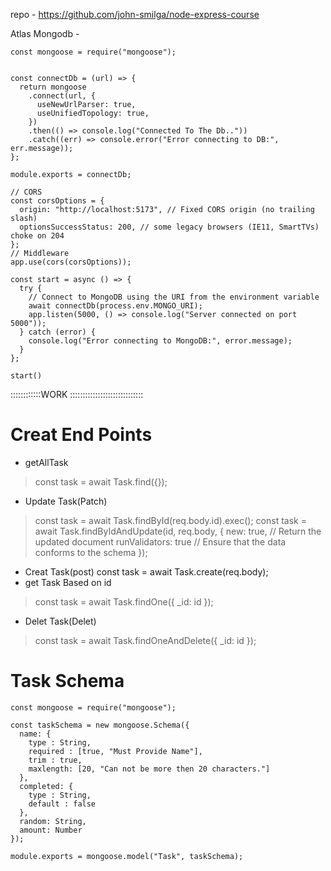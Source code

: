 repo - https://github.com/john-smilga/node-express-course

Atlas Mongodb - 
```
const mongoose = require("mongoose");


const connectDb = (url) => {
  return mongoose
    .connect(url, {
      useNewUrlParser: true,
      useUnifiedTopology: true,
    })
    .then(() => console.log("Connected To The Db.."))
    .catch((err) => console.error("Error connecting to DB:", err.message));
};

module.exports = connectDb;
```
```
// CORS
const corsOptions = {
  origin: "http://localhost:5173", // Fixed CORS origin (no trailing slash)
  optionsSuccessStatus: 200, // some legacy browsers (IE11, SmartTVs) choke on 204
};
// Middleware
app.use(cors(corsOptions));

const start = async () => {
  try {
    // Connect to MongoDB using the URI from the environment variable
    await connectDb(process.env.MONGO_URI);
    app.listen(5000, () => console.log("Server connected on port 5000"));
  } catch (error) {
    console.log("Error connecting to MongoDB:", error.message);
  }
};

start()
```

::::::::::::WORK :::::::::::::::::::::::::::::

# Creat End Points
- getAllTask
> const task = await Task.find({});
- Update Task(Patch)
> const task = await Task.findById(req.body.id).exec();
> const task = await Task.findByIdAndUpdate(id, req.body, {
      new: true, // Return the updated document
        runValidators: true // Ensure that the data conforms to the schema
    });
- Creat Task(post)
const task = await Task.create(req.body);
- get Task Based on id
 > const task = await Task.findOne({ _id: id });
- Delet Task(Delet)
> const task = await Task.findOneAndDelete({ _id: id });



# Task Schema
```
const mongoose = require("mongoose");

const taskSchema = new mongoose.Schema({
  name: {
    type : String,
    required : [true, "Must Provide Name"],
    trim : true,
    maxlength: [20, "Can not be more then 20 characters."]
  },
  completed: {
    type : String,
    default : false
  },
  random: String,
  amount: Number
});

module.exports = mongoose.model("Task", taskSchema);
```


